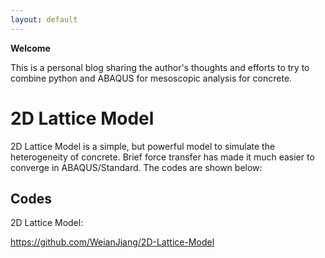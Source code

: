 ```yaml
---
layout: default
---
```


**Welcome**

This is a personal blog sharing the author's thoughts and efforts to try to combine python and ABAQUS for mesoscopic analysis for concrete.

# 2D Lattice Model

2D Lattice Model is a simple, but powerful model to simulate the heterogeneity of concrete. Brief force transfer has made it much easier to converge in ABAQUS/Standard. The codes are shown below:

## Codes

2D Lattice Model:

https://github.com/WeianJiang/2D-Lattice-Model